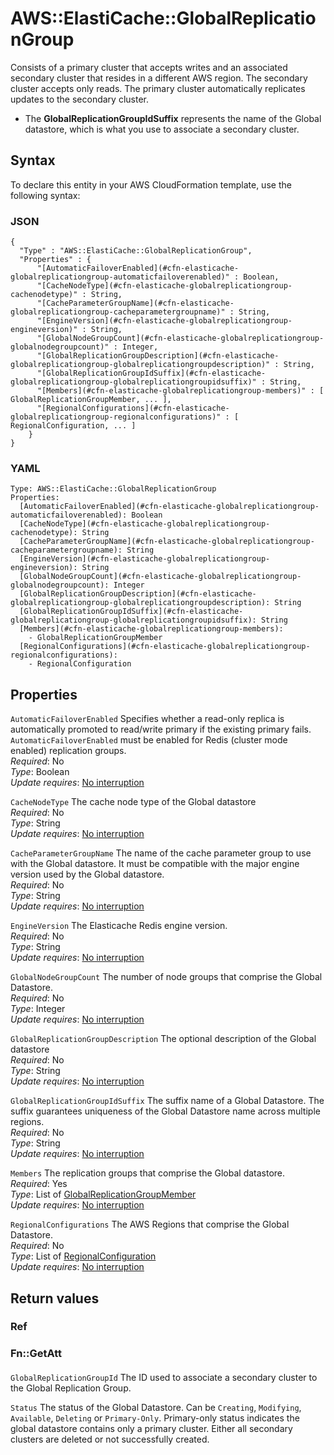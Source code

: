 # AWS::ElastiCache::GlobalReplicationGroup<a name="aws-resource-elasticache-globalreplicationgroup"></a>

Consists of a primary cluster that accepts writes and an associated secondary cluster that resides in a different AWS region\. The secondary cluster accepts only reads\. The primary cluster automatically replicates updates to the secondary cluster\.
+ The **GlobalReplicationGroupIdSuffix** represents the name of the Global datastore, which is what you use to associate a secondary cluster\.

## Syntax<a name="aws-resource-elasticache-globalreplicationgroup-syntax"></a>

To declare this entity in your AWS CloudFormation template, use the following syntax:

### JSON<a name="aws-resource-elasticache-globalreplicationgroup-syntax.json"></a>

```
{
  "Type" : "AWS::ElastiCache::GlobalReplicationGroup",
  "Properties" : {
      "[AutomaticFailoverEnabled](#cfn-elasticache-globalreplicationgroup-automaticfailoverenabled)" : Boolean,
      "[CacheNodeType](#cfn-elasticache-globalreplicationgroup-cachenodetype)" : String,
      "[CacheParameterGroupName](#cfn-elasticache-globalreplicationgroup-cacheparametergroupname)" : String,
      "[EngineVersion](#cfn-elasticache-globalreplicationgroup-engineversion)" : String,
      "[GlobalNodeGroupCount](#cfn-elasticache-globalreplicationgroup-globalnodegroupcount)" : Integer,
      "[GlobalReplicationGroupDescription](#cfn-elasticache-globalreplicationgroup-globalreplicationgroupdescription)" : String,
      "[GlobalReplicationGroupIdSuffix](#cfn-elasticache-globalreplicationgroup-globalreplicationgroupidsuffix)" : String,
      "[Members](#cfn-elasticache-globalreplicationgroup-members)" : [ GlobalReplicationGroupMember, ... ],
      "[RegionalConfigurations](#cfn-elasticache-globalreplicationgroup-regionalconfigurations)" : [ RegionalConfiguration, ... ]
    }
}
```

### YAML<a name="aws-resource-elasticache-globalreplicationgroup-syntax.yaml"></a>

```
Type: AWS::ElastiCache::GlobalReplicationGroup
Properties: 
  [AutomaticFailoverEnabled](#cfn-elasticache-globalreplicationgroup-automaticfailoverenabled): Boolean
  [CacheNodeType](#cfn-elasticache-globalreplicationgroup-cachenodetype): String
  [CacheParameterGroupName](#cfn-elasticache-globalreplicationgroup-cacheparametergroupname): String
  [EngineVersion](#cfn-elasticache-globalreplicationgroup-engineversion): String
  [GlobalNodeGroupCount](#cfn-elasticache-globalreplicationgroup-globalnodegroupcount): Integer
  [GlobalReplicationGroupDescription](#cfn-elasticache-globalreplicationgroup-globalreplicationgroupdescription): String
  [GlobalReplicationGroupIdSuffix](#cfn-elasticache-globalreplicationgroup-globalreplicationgroupidsuffix): String
  [Members](#cfn-elasticache-globalreplicationgroup-members): 
    - GlobalReplicationGroupMember
  [RegionalConfigurations](#cfn-elasticache-globalreplicationgroup-regionalconfigurations): 
    - RegionalConfiguration
```

## Properties<a name="aws-resource-elasticache-globalreplicationgroup-properties"></a>

`AutomaticFailoverEnabled`  <a name="cfn-elasticache-globalreplicationgroup-automaticfailoverenabled"></a>
Specifies whether a read\-only replica is automatically promoted to read/write primary if the existing primary fails\.  
 `AutomaticFailoverEnabled` must be enabled for Redis \(cluster mode enabled\) replication groups\.  
*Required*: No  
*Type*: Boolean  
*Update requires*: [No interruption](https://docs.aws.amazon.com/AWSCloudFormation/latest/UserGuide/using-cfn-updating-stacks-update-behaviors.html#update-no-interrupt)

`CacheNodeType`  <a name="cfn-elasticache-globalreplicationgroup-cachenodetype"></a>
The cache node type of the Global datastore  
*Required*: No  
*Type*: String  
*Update requires*: [No interruption](https://docs.aws.amazon.com/AWSCloudFormation/latest/UserGuide/using-cfn-updating-stacks-update-behaviors.html#update-no-interrupt)

`CacheParameterGroupName`  <a name="cfn-elasticache-globalreplicationgroup-cacheparametergroupname"></a>
The name of the cache parameter group to use with the Global datastore\. It must be compatible with the major engine version used by the Global datastore\.  
*Required*: No  
*Type*: String  
*Update requires*: [No interruption](https://docs.aws.amazon.com/AWSCloudFormation/latest/UserGuide/using-cfn-updating-stacks-update-behaviors.html#update-no-interrupt)

`EngineVersion`  <a name="cfn-elasticache-globalreplicationgroup-engineversion"></a>
The Elasticache Redis engine version\.  
*Required*: No  
*Type*: String  
*Update requires*: [No interruption](https://docs.aws.amazon.com/AWSCloudFormation/latest/UserGuide/using-cfn-updating-stacks-update-behaviors.html#update-no-interrupt)

`GlobalNodeGroupCount`  <a name="cfn-elasticache-globalreplicationgroup-globalnodegroupcount"></a>
The number of node groups that comprise the Global Datastore\.  
*Required*: No  
*Type*: Integer  
*Update requires*: [No interruption](https://docs.aws.amazon.com/AWSCloudFormation/latest/UserGuide/using-cfn-updating-stacks-update-behaviors.html#update-no-interrupt)

`GlobalReplicationGroupDescription`  <a name="cfn-elasticache-globalreplicationgroup-globalreplicationgroupdescription"></a>
The optional description of the Global datastore  
*Required*: No  
*Type*: String  
*Update requires*: [No interruption](https://docs.aws.amazon.com/AWSCloudFormation/latest/UserGuide/using-cfn-updating-stacks-update-behaviors.html#update-no-interrupt)

`GlobalReplicationGroupIdSuffix`  <a name="cfn-elasticache-globalreplicationgroup-globalreplicationgroupidsuffix"></a>
The suffix name of a Global Datastore\. The suffix guarantees uniqueness of the Global Datastore name across multiple regions\.  
*Required*: No  
*Type*: String  
*Update requires*: [No interruption](https://docs.aws.amazon.com/AWSCloudFormation/latest/UserGuide/using-cfn-updating-stacks-update-behaviors.html#update-no-interrupt)

`Members`  <a name="cfn-elasticache-globalreplicationgroup-members"></a>
The replication groups that comprise the Global datastore\.  
*Required*: Yes  
*Type*: List of [GlobalReplicationGroupMember](aws-properties-elasticache-globalreplicationgroup-globalreplicationgroupmember.md)  
*Update requires*: [No interruption](https://docs.aws.amazon.com/AWSCloudFormation/latest/UserGuide/using-cfn-updating-stacks-update-behaviors.html#update-no-interrupt)

`RegionalConfigurations`  <a name="cfn-elasticache-globalreplicationgroup-regionalconfigurations"></a>
The AWS Regions that comprise the Global Datastore\.  
*Required*: No  
*Type*: List of [RegionalConfiguration](aws-properties-elasticache-globalreplicationgroup-regionalconfiguration.md)  
*Update requires*: [No interruption](https://docs.aws.amazon.com/AWSCloudFormation/latest/UserGuide/using-cfn-updating-stacks-update-behaviors.html#update-no-interrupt)

## Return values<a name="aws-resource-elasticache-globalreplicationgroup-return-values"></a>

### Ref<a name="aws-resource-elasticache-globalreplicationgroup-return-values-ref"></a>

### Fn::GetAtt<a name="aws-resource-elasticache-globalreplicationgroup-return-values-fn--getatt"></a>

#### <a name="aws-resource-elasticache-globalreplicationgroup-return-values-fn--getatt-fn--getatt"></a>

`GlobalReplicationGroupId`  <a name="GlobalReplicationGroupId-fn::getatt"></a>
The ID used to associate a secondary cluster to the Global Replication Group\.

`Status`  <a name="Status-fn::getatt"></a>
The status of the Global Datastore\. Can be `Creating`, `Modifying`, `Available`, `Deleting` or `Primary-Only`\. Primary\-only status indicates the global datastore contains only a primary cluster\. Either all secondary clusters are deleted or not successfully created\.